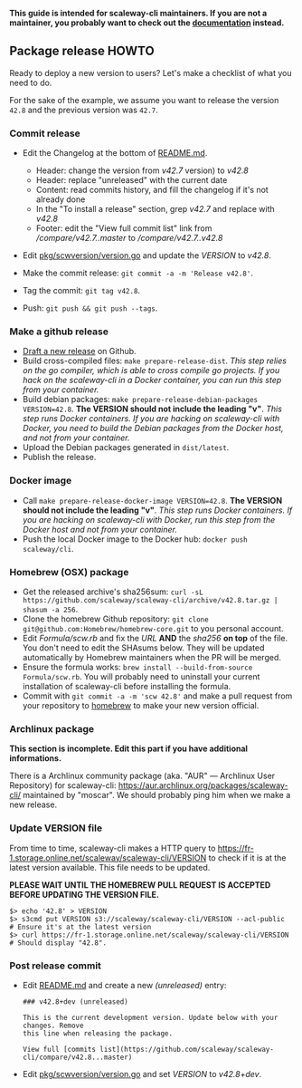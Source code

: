 **This guide is intended for scaleway-cli maintainers. If you are not a maintainer, you probably want to check out the [documentation](README.md) instead.**

## Package release HOWTO

Ready to deploy a new version to users? Let's make a checklist of what you need to do.

For the sake of the example, we assume you want to release the version `42.8` and the previous version was `42.7`.

### Commit release

* Edit the Changelog at the bottom of [README.md](README.md).

  - Header: change the version from *v42.7* version) to *v42.8*
  - Header: replace "unreleased" with the current date
  - Content: read commits history, and fill the changelog if it's not already done
  - In the "To install a release" section, grep *v42.7* and replace with *v42.8*
  - Footer: edit the "View full commit list" link from */compare/v42.7..master* to */compare/v42.7..v42.8*

* Edit [pkg/scwversion/version.go](pkg/scwversion/version.go) and update the *VERSION* to *v42.8*.
* Make the commit release: `git commit -a -m 'Release v42.8'`.
* Tag the commit: `git tag v42.8`.
* Push: `git push && git push --tags`.

### Make a github release

* [Draft a new release](https://github.com/scaleway/scaleway-cli/releases) on Github.
* Build cross-compiled files: `make prepare-release-dist`. *This step relies on the go compiler, which is able to cross compile go projects. If you hack on the scaleway-cli in a Docker container, you can run this step from your container.*
* Build debian packages: `make prepare-release-debian-packages VERSION=42.8`. **The VERSION should not include the leading "v"**. *This step runs Docker containers. If you are hacking on scaleway-cli with Docker, you need to build the Debian packages from the Docker host, and not from your container.*
* Upload the Debian packages generated in `dist/latest`.
* Publish the release.

### Docker image

* Call `make prepare-release-docker-image VERSION=42.8`. **The VERSION should not include the leading "v"**. *This step runs Docker containers. If you are hacking on scaleway-cli with Docker, run this step from the Docker host and not from your container.*
* Push the local Docker image to the Docker hub: `docker push scaleway/cli`.

### Homebrew (OSX) package

* Get the released archive's sha256sum: `curl -sL https://github.com/scaleway/scaleway-cli/archive/v42.8.tar.gz | shasum -a 256`.
* Clone the homebrew Github repository: `git clone git@github.com:Homebrew/homebrew-core.git` to you personal account.
* Edit *Formula/scw.rb* and fix the *URL* **AND** the *sha256* **on top** of the file. You don't need to edit the SHAsums below. They will be updated automatically by Homebrew maintainers when the PR will be merged.
* Ensure the formula works: `brew install --build-from-source Formula/scw.rb`. You will probably need to uninstall your current installation of scaleway-cli before installing the formula.
* Commit with `git commit -a -m 'scw 42.8'` and make a pull request from your repository to [homebrew](https://github.com/Homebrew/homebrew-core) to make your new version official.

### Archlinux package

**This section is incomplete. Edit this part if you have additional informations.**

There is a Archlinux community package (aka. "AUR" — Archlinux User Repository) for scaleway-cli: https://aur.archlinux.org/packages/scaleway-cli/ maintained by "moscar". We should probably ping him when we make a new release.

### Update VERSION file

From time to time, scaleway-cli makes a HTTP query to https://fr-1.storage.online.net/scaleway/scaleway-cli/VERSION to check if it is at the latest version available. This file needs to be updated.

**PLEASE WAIT UNTIL THE HOMEBREW PULL REQUEST IS ACCEPTED BEFORE UPDATING THE VERSION FILE.**


```
$> echo '42.8' > VERSION
$> s3cmd put VERSION s3://scaleway/scaleway-cli/VERSION --acl-public
# Ensure it's at the latest version
$> curl https://fr-1.storage.online.net/scaleway/scaleway-cli/VERSION
# Should display "42.8".
```

### Post release commit

* Edit [README.md](README.md) and create a new *(unreleased)* entry:

   ```
   ### v42.8+dev (unreleased)

   This is the current development version. Update below with your changes. Remove
   this line when releasing the package.

   View full [commits list](https://github.com/scaleway/scaleway-cli/compare/v42.8...master)
   ```

* Edit [pkg/scwversion/version.go](pkg/scwversion/version.go) and set *VERSION* to *v42.8+dev*.

